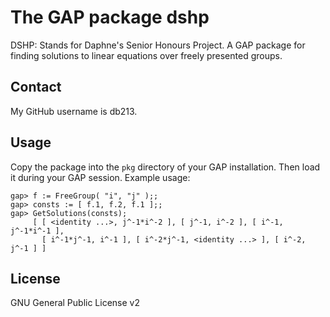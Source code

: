 # The GAP package dshp

DSHP: Stands for Daphne's Senior Honours Project. A GAP package for finding solutions to linear equations over freely presented groups.


## Contact
My GitHub username is db213.

## Usage
Copy the package into the `pkg` directory of your GAP installation. Then load it during your GAP session. Example usage:

```
gap> f := FreeGroup( "i", "j" );;
gap> consts := [ f.1, f.2, f.1 ];;
gap> GetSolutions(consts);
     [ [ <identity ...>, j^-1*i^-2 ], [ j^-1, i^-2 ], [ i^-1, j^-1*i^-1 ],
       [ i^-1*j^-1, i^-1 ], [ i^-2*j^-1, <identity ...> ], [ i^-2, j^-1 ] ]
```

## License
GNU General Public License v2
